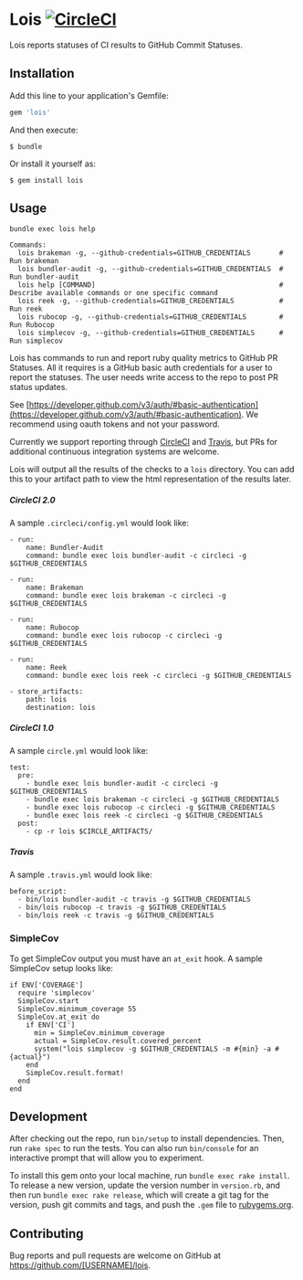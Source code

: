 # Lois [![CircleCI](https://circleci.com/gh/ketiko/lois.svg?style=svg)](https://circleci.com/gh/ketiko/lois)

Lois reports statuses of CI results to GitHub Commit Statuses.

## Installation

Add this line to your application's Gemfile:

```ruby
gem 'lois'
```

And then execute:

    $ bundle

Or install it yourself as:

    $ gem install lois

## Usage

```
bundle exec lois help

Commands:
  lois brakeman -g, --github-credentials=GITHUB_CREDENTIALS       # Run brakeman
  lois bundler-audit -g, --github-credentials=GITHUB_CREDENTIALS  # Run bundler-audit
  lois help [COMMAND]                                             # Describe available commands or one specific command
  lois reek -g, --github-credentials=GITHUB_CREDENTIALS           # Run reek
  lois rubocop -g, --github-credentials=GITHUB_CREDENTIALS        # Run Rubocop
  lois simplecov -g, --github-credentials=GITHUB_CREDENTIALS      # Run simplecov
```

Lois has commands to run and report ruby quality metrics to GitHub PR Statuses.  All it requires is
a GitHub basic auth credentials for a user to report the statuses.  The user needs write access to the repo to post
PR status updates.

See [https://developer.github.com/v3/auth/#basic-authentication](https://developer.github.com/v3/auth/#basic-authentication).
We recommend using oauth tokens and not your password.

Currently we support reporting through [CircleCI](https://circleci.com/) and [Travis](https://travis-ci.org), but PRs for additional continuous integration systems are welcome.

Lois will output all the results of the checks to a `lois` directory.  You can add this to your artifact path to view the html representation of the results later.

##### CircleCI 2.0
A sample `.circleci/config.yml` would look like:

```
- run:
    name: Bundler-Audit
    command: bundle exec lois bundler-audit -c circleci -g $GITHUB_CREDENTIALS

- run:
    name: Brakeman
    command: bundle exec lois brakeman -c circleci -g $GITHUB_CREDENTIALS

- run:
    name: Rubocop
    command: bundle exec lois rubocop -c circleci -g $GITHUB_CREDENTIALS

- run:
    name: Reek
    command: bundle exec lois reek -c circleci -g $GITHUB_CREDENTIALS

- store_artifacts:
    path: lois
    destination: lois
```

##### CircleCI 1.0
A sample `circle.yml` would look like:
```
test:
  pre:
    - bundle exec lois bundler-audit -c circleci -g $GITHUB_CREDENTIALS
    - bundle exec lois brakeman -c circleci -g $GITHUB_CREDENTIALS
    - bundle exec lois rubocop -c circleci -g $GITHUB_CREDENTIALS
    - bundle exec lois reek -c circleci -g $GITHUB_CREDENTIALS
  post:
    - cp -r lois $CIRCLE_ARTIFACTS/
```

##### Travis
A sample `.travis.yml` would look like:
```
before_script:
  - bin/lois bundler-audit -c travis -g $GITHUB_CREDENTIALS
  - bin/lois rubocop -c travis -g $GITHUB_CREDENTIALS
  - bin/lois reek -c travis -g $GITHUB_CREDENTIALS
```

### SimpleCov

To get SimpleCov output you must have an `at_exit` hook.  A sample SimpleCov setup looks like:

```
if ENV['COVERAGE']
  require 'simplecov'
  SimpleCov.start
  SimpleCov.minimum_coverage 55
  SimpleCov.at_exit do
    if ENV['CI']
      min = SimpleCov.minimum_coverage
      actual = SimpleCov.result.covered_percent
      system("lois simplecov -g $GITHUB_CREDENTIALS -m #{min} -a #{actual}")
    end
    SimpleCov.result.format!
  end
end
```

## Development

After checking out the repo, run `bin/setup` to install dependencies. Then, run `rake spec` to run the tests. You can also run `bin/console` for an interactive prompt that will allow you to experiment.

To install this gem onto your local machine, run `bundle exec rake install`. To release a new version, update the version number in `version.rb`, and then run `bundle exec rake release`, which will create a git tag for the version, push git commits and tags, and push the `.gem` file to [rubygems.org](https://rubygems.org).

## Contributing

Bug reports and pull requests are welcome on GitHub at https://github.com/[USERNAME]/lois.

